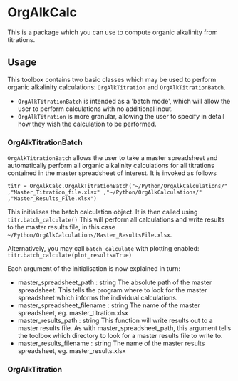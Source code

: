 # OrgAlkCalc

This is a package which you can use to compute organic alkalinity from titrations.

## Usage
This toolbox contains two basic classes which may be used to perform organic 
alkalinity calculations: `OrgAlkTitration` and `OrgAlkTitrationBatch`.
- `OrgAlkTitrationBatch` is intended as a 'batch mode', which will allow the user
to perform calculations with no additional input.
- `OrgAlkTitration` is more granular, allowing the user to specify in detail how
they wish the calculation to be performed. 

### OrgAlkTitrationBatch

`OrgAlkTitrationBatch` allows the user to take a master spreadsheet and 
automatically perform all organic alkalinity calculations for all titrations 
contained in the master spreadsheet of interest. It is invoked as follows

`titr = OrgAlkCalc.OrgAlkTitrationBatch("~/Python/OrgAlkCalculations/"
                                         ,"Master_Titration_file.xlsx"
                                         ,"~/Python/OrgAlkCalculations/"
                                         ,"Master_Results_File.xlsx")`

This initialises the batch calculation object. It is then called using
`titr.batch_calculate()`
This will perform all calculations and write results to the master results file, 
in this case `~/Python/OrgAlkCalculations/Master_ResultsFile.xlsx`.

Alternatively, you may call `batch_calculate` with plotting enabled:
`titr.batch_calculate(plot_results=True)`

Each argument of the initialisation is now explained in turn: 

-  master_spreadsheet_path : string
       The absolute path of the master spreadsheet. This tells the program 
       where to look for the master spreadsheet which informs the individual 
       calculations.
-  master_spreadsheet_filename : string
       The name of the master spreadsheet, eg. master_titration.xlsx 
-   master_results_path : string
       This function will write results out to a master results file. As with
       master_spreadsheet_path, this argument tells the toolbox which directory
       to look for a master results file to write to.
-   master_results_filename : string
        The name of the master results spreadsheet, eg. master_results.xlsx 


### OrgAlkTitration